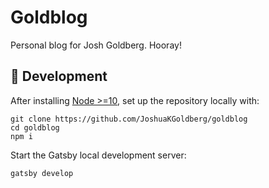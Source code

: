 # Goldblog

Personal blog for Josh Goldberg.
Hooray!

## 🚀 Development

After installing [Node >=10](https://nodejs.org/en/download), set up the repository locally with:

```shell
git clone https://github.com/JoshuaKGoldberg/goldblog
cd goldblog
npm i
```

Start the Gatsby local development server:

```shell
gatsby develop
```
